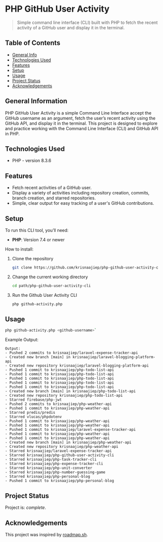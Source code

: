 # PHP GitHub User Activity
> Simple command line interface (CLI) built with PHP to fetch the recent activity of a GitHub user and display it in the terminal.

## Table of Contents
* [General Info](#general-information)
* [Technologies Used](#technologies-used)
* [Features](#features)
* [Setup](#setup)
* [Usage](#usage)
* [Project Status](#project-status)
* [Acknowledgements](#acknowledgements)

## General Information
PHP GitHub User Activity is a simple Command Line Interface accept the GitHub username as an argument, fetch the user’s recent activity using the GitHub API, and display it in the terminal. This project is designed to explore and practice working with the Command Line Interface (CLI) and GitHub API in PHP.

## Technologies Used
- PHP - version 8.3.6

## Features

- Fetch recent activities of a GitHub user.
- Display a variety of activities including repository creation, commits, branch creation, and starred repositories.
- Simple, clear output for easy tracking of a user's GitHub contributions.

## Setup
To run this CLI tool, you’ll need:
- **PHP**: Version 7.4 or newer

How to install:
1. Clone the repository

   ```bash
   git clone https://github.com/krisnaajiep/php-github-user-activity-cli.git
   ```

2. Change the current working directory

   ```bash
   cd path/php-github-user-activity-cli
   ```

3. Run the Github User Activity CLI
   ```bash
   php github-activity.php
   ```

## Usage
```bash
php github-activity.php <github-username>`
```

Example Output:
```
Output:
- Pushed 2 commits to krisnaajiep/laravel-expense-tracker-api
- Created new branch [main] in krisnaajiep/laravel-blogging-platform-api
- Created new repository krisnaajiep/laravel-blogging-platform-api
- Pushed 1 commit to krisnaajiep/php-todo-list-api
- Pushed 1 commit to krisnaajiep/php-todo-list-api
- Pushed 1 commit to krisnaajiep/php-todo-list-api
- Pushed 1 commit to krisnaajiep/php-todo-list-api
- Pushed 1 commit to krisnaajiep/php-todo-list-api
- Created new branch [main] in krisnaajiep/php-todo-list-api
- Created new repository krisnaajiep/php-todo-list-api
- Starred firebase/php-jwt
- Pushed 2 commits to krisnaajiep/php-weather-api
- Pushed 1 commit to krisnaajiep/php-weather-api
- Starred predis/predis
- Starred vlucas/phpdotenv
- Pushed 1 commit to krisnaajiep/php-weather-api
- Pushed 1 commit to krisnaajiep/php-weather-api
- Pushed 1 commit to krisnaajiep/laravel-expense-tracker-api
- Pushed 1 commit to krisnaajiep/php-weather-api
- Pushed 1 commit to krisnaajiep/php-weather-api
- Created new branch [main] in krisnaajiep/php-weather-api
- Created new repository krisnaajiep/php-weather-api
- Starred krisnaajiep/laravel-expense-tracker-api
- Starred krisnaajiep/php-github-user-activity-cli
- Starred krisnaajiep/php-task-tracker-cli
- Starred krisnaajiep/php-expense-tracker-cli
- Starred krisnaajiep/php-unit-converter
- Starred krisnaajiep/php-number-guessing-game
- Starred krisnaajiep/php-personal-blog
- Pushed 1 commit to krisnaajiep/php-personal-blog
```

## Project Status
Project is: _complete_.

## Acknowledgements
This project was inspired by [roadmap.sh](https://roadmap.sh/projects/github-user-activity).
